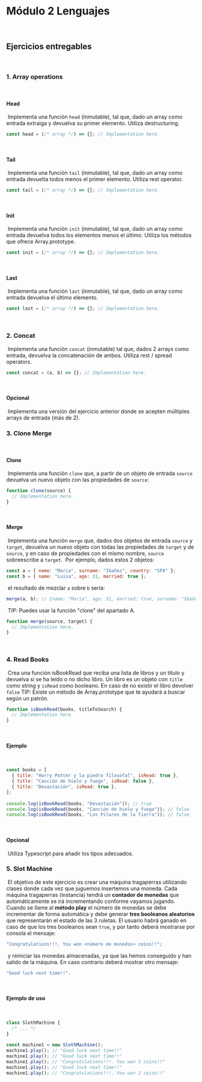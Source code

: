 # Módulo 2 Lenguajes
​
## Ejercicios entregables
​
### 1. Array operations
​
#### Head
​
Implementa una función `head` (inmutable), tal que, dado un array como entrada extraiga y devuelva su primer elemento. Utiliza destructuring.
​
```js
const head = (/* array */) => {}; // Implementation here.
```
​
#### Tail
​
Implementa una función `tail` (inmutable), tal que, dado un array como entrada devuelta todos menos el primer elemento. Utiliza rest operator.
​
```js
const tail = (/* array */) => {}; // Implementation here.
```
​
#### Init
​
Implementa una función `init` (inmutable), tal que, dado un array como entrada devuelva todos los elementos menos el último. Utiliza los métodos que ofrece Array.prototype.
​
```js
const init = (/* array */) => {}; // Implementation here.
```
​
#### Last
​
Implementa una función `last` (inmutable), tal que, dado un array como entrada devuelva el último elemento.
​
```js
const last = (/* array */) => {}; // Implementation here.
```
​
### 2. Concat
​
Implementa una función `concat` (inmutable) tal que, dados 2 arrays como entrada, devuelva la concatenación de ambos. Utiliza rest / spread operators.
​
```js
const concat = (a, b) => {}; // Implementation here.
```
​
#### Opcional
​
Implementa una versión del ejercicio anterior donde se acepten múltiples arrays de entrada (más de 2).
​
### 3. Clone Merge
​
#### Clone
​
Implementa una función `clone` que, a partir de un objeto de entrada `source` devuelva un nuevo objeto con las propiedades de `source`:
​
```js
function clone(source) {
  // Implementation here.
}
```
​
#### Merge
​
Implementa una función `merge` que, dados dos objetos de entrada `source` y `target`, devuelva un nuevo objeto con todas las propiedades de `target` y de `source`, y en caso de propiedades con el mismo nombre, `source` sobreescribe a `target`.
​
Por ejemplo, dados estos 2 objetos:
​
```js
const a = { name: "Maria", surname: "Ibañez", country: "SPA" };
const b = { name: "Luisa", age: 31, married: true };
```
​
el resultado de mezclar `a` sobre `b` sería:
​
```js
merge(a, b); // {name: "Maria", age: 31, married: true, surname: "Ibañez", country: "SPA"}
```
​
TIP: Puedes usar la función "clone" del apartado A.
​
```js
function merge(source, target) {
  // Implementation here.
}
```
​
### 4. Read Books
​
Crea una función isBookRead que reciba una lista de libros y un título y devuelva si se ha leído o no dicho libro.
Un libro es un objeto con `title` como string y `isRead` como booleano. En caso de no existir el libro devolver `false`
TIP: Existe un método de Array.prototype que te ayudará a buscar según un patrón.
​
```js
function isBookRead(books, titleToSearch) {
  // Implementation here
}
```
​
#### Ejemplo
​
```js
const books = [
  { title: "Harry Potter y la piedra filosofal", isRead: true },
  { title: "Canción de hielo y fuego", isRead: false },
  { title: "Devastación", isRead: true },
];
​
console.log(isBookRead(books, "Devastación")); // true
console.log(isBookRead(books, "Canción de hielo y fuego")); // false
console.log(isBookRead(books, "Los Pilares de la Tierra")); // false
```
​
#### Opcional
​
Utiliza Typescript para añadir los tipos adecuados.
​
### 5. Slot Machine
​
El objetivo de este ejercicio es crear una máquina tragaperras utilizando clases donde cada vez que juguemos insertemos una moneda. Cada máquina tragaperras (instancia) tendrá un **contador de monedas** que automáticamente se irá incrementando conforme vayamos jugando.
​
Cuando se llame al **método play** el número de monedas se debe incrementar de forma automática y debe generar **tres booleanos aleatorios** que representarán el estado de las 3 ruletas. El usuario habrá ganado en caso de que los tres booleanos sean `true`, y por tanto deberá mostrarse por consola el mensaje:
​
```js
"Congratulations!!!. You won <número de monedas> coins!!";
```
​
y reiniciar las monedas almacenadas, ya que las hemos conseguido y han salido de la máquina.
En caso contrario deberá mostrar otro mensaje:
​
```js
"Good luck next time!!".
```
​
#### Ejemplo de uso
​
```js
class SlothMachine {
  /* ... */
}
​
const machine1 = new SlothMachine();
machine1.play(); // "Good luck next time!!"
machine1.play(); // "Good luck next time!!"
machine1.play(); // "Congratulations!!!. You won 3 coins!!"
machine1.play(); // "Good luck next time!!"
machine1.play(); // "Congratulations!!!. You won 2 coins!!"
```